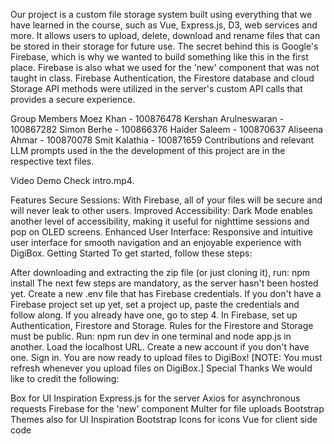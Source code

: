 Our project is a custom file storage system built using everything that we have learned in the course, such as Vue, Express.js, D3, web services and more. It allows users to upload, delete, download and rename files that can be stored in their storage for future use. The secret behind this is Google's Firebase, which is why we wanted to build something like this in the first place. Firebase is also what we used for the 'new' component that was not taught in class. Firebase Authentication, the Firestore database and cloud Storage API methods were utilized in the server's custom API calls that provides a secure experience.

Group Members
Moez Khan - 100876478
Kershan Arulneswaran - 100867282
Simon Berhe - 100866376
Haider Saleem - 100870637
Aliseena Ahmar - 100870078
Smit Kalathia - 100871659
Contributions and relevant LLM prompts used in the the development of this project are in the respective text files.

Video Demo
Check intro.mp4.

Features
Secure Sessions: With Firebase, all of your files will be secure and will never leak to other users.
Improved Accessibility: Dark Mode enables another level of accessibility, making it useful for nighttime sessions and pop on OLED screens.
Enhanced User Interface: Responsive and intuitive user interface for smooth navigation and an enjoyable experience with DigiBox.
Getting Started
To get started, follow these steps:

After downloading and extracting the zip file (or just cloning it), run:
npm install
The next few steps are mandatory, as the server hasn't been hosted yet. Create a new .env file that has Firebase credentials. If you don't have a Firebase project set up yet, set a project up, paste the credentials and follow along. If you already have one, go to step 4.
In Firebase, set up Authentication, Firestore and Storage. Rules for the Firestore and Storage must be public.
Run:
npm run dev
in one terminal and
node app.js
in another.
Load the localhost URL.
Create a new account if you don't have one.
Sign in.
You are now ready to upload files to DigiBox! [NOTE: You must refresh whenever you upload files on DigiBox.]
Special Thanks
We would like to credit the following:

Box for UI Inspiration
Express.js for the server
Axios for asynchronous requests
Firebase for the 'new' component
Multer for file uploads
Bootstrap Themes also for UI Inspiration
Bootstrap Icons for icons
Vue for client side code
